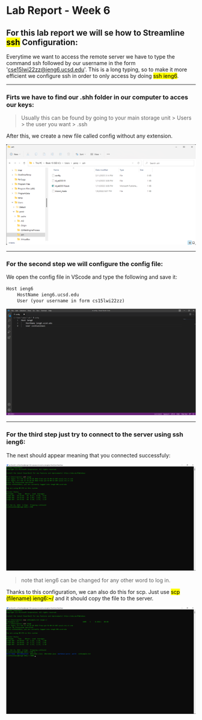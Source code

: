 # **Lab Report - Week 6**

## For this lab report we will se how to Streamline <mark>ssh</mark> Configuration:

Everytime we want to access the remote server we have to type the command ssh followed by our username in the form 'cse15lwi22zz@ieng6.ucsd.edu'. This is a long typing, so to make it more efficient we configure ssh in order to only access by doing <mark>ssh ieng6</mark>.

---
### Firts we have to find our .shh folder in our computer to acces our keys:

>Usually this can be found by going to your main storage unit > Users > the user you want > .ssh

After this, we create a new file called config without any extension.

![Image](ssh_folder.png)

 ---
### For the second step we will configure the config file:

We open the config file in VScode and type the following and save it:

```
Host ieng6
    HostName ieng6.ucsd.edu
    User (your username in form cs15lwi22zz)
```
![Image](config_file.png)

---

### For the third step just try to connect to the server using ssh ieng6:

The next should appear meaning that you connected successfuly:

![Image](ssh_conection.png)

>note that ieng6 can be changed for any other word to log in.

Thanks to this configuration, we can also do this for scp.
Just use <mark>scp (filename) ieng6:~/</mark> and it should copy the file to the server.

![Image](scp_completed.png)

